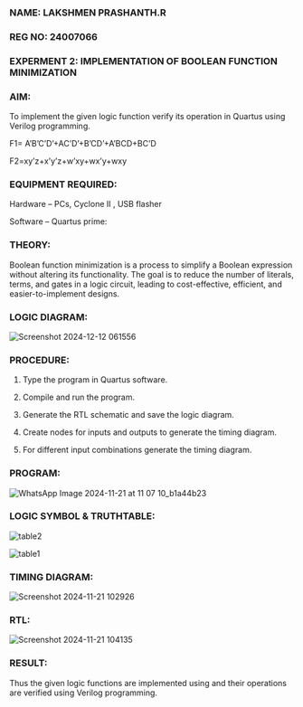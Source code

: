 ### NAME: LAKSHMEN PRASHANTH.R
### REG NO: 24007066
### EXPERMENT 2:  IMPLEMENTATION OF BOOLEAN FUNCTION MINIMIZATION

### AIM:

To implement the given logic function verify its operation in Quartus using Verilog programming.

F1= A’B’C’D’+AC’D’+B’CD’+A’BCD+BC’D 

F2=xy’z+x’y’z+w’xy+wx’y+wxy

### EQUIPMENT REQUIRED:

Hardware – PCs, Cyclone II , USB flasher

Software – Quartus prime:

### THEORY:

Boolean function minimization is a process to simplify a Boolean expression without altering its functionality. The goal is to reduce the number of literals, terms, and gates in a logic circuit, leading to cost-effective, efficient, and easier-to-implement designs.


### LOGIC DIAGRAM:

![Screenshot 2024-12-12 061556](https://github.com/user-attachments/assets/7cacd15d-436b-4332-b615-ba52d16fbe7e)




### PROCEDURE:

1.	Type the program in Quartus software.

2.	Compile and run the program.

3.	Generate the RTL schematic and save the logic diagram.

4.	Create nodes for inputs and outputs to generate the timing diagram.

5.	For different input combinations generate the timing diagram.


### PROGRAM:
![WhatsApp Image 2024-11-21 at 11 07 10_b1a44b23](https://github.com/user-attachments/assets/8f620e29-3f59-401a-bca3-045a4d9ddd76)



### LOGIC SYMBOL & TRUTHTABLE:

![table2](https://github.com/user-attachments/assets/438f3cd1-26c0-4552-922c-eb8e1f12b247)



![table1](https://github.com/user-attachments/assets/48aa8872-1520-42e1-b9d9-e3a5533c8c0d)

### TIMING DIAGRAM:
![Screenshot 2024-11-21 102926](https://github.com/user-attachments/assets/f84d4e4a-a625-4065-be31-2aa45caf6ff0)



### RTL:

![Screenshot 2024-11-21 104135](https://github.com/user-attachments/assets/2c53b4fd-6fc9-45ac-9e0d-fc93c9d60248)

### RESULT:

Thus the given logic functions are implemented using and their operations are verified using Verilog programming.

